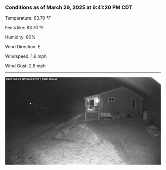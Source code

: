 ### Conditions as of March 29, 2025 at 9:41:20 PM CDT 

Temperature: 63.70 &deg;F

Feels like: 63.70 &deg;F

Humidity: 80%

Wind Direction: E

Windspeed: 1.6 mph

Wind Gust: 2.9 mph

---

<img src="./images/latest.jpeg"/>

